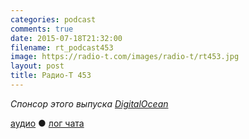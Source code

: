 ```yaml
---
categories: podcast
comments: true
date: 2015-07-18T21:32:00
filename: rt_podcast453
image: https://radio-t.com/images/radio-t/rt453.jpg
layout: post
title: Радио-Т 453
---
```


_Спонсор этого выпуска [DigitalOcean](https://www.digitalocean.com)_

[аудио](http://cdn.radio-t.com/rt_podcast453.mp3) ● [лог чата](http://chat.radio-t.com/logs/radio-t-453.html)
<audio src="http://cdn.radio-t.com/rt_podcast453.mp3" preload="none"></audio>
